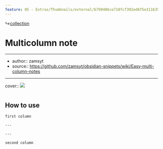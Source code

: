 ```yaml
---
feature: 05 - Extras/Thumbnails/external/b799406ce718fcf392ed6f5e3116396f.png
---
```

↪[collection](collection.md)

# Multicolumn note

---

- author:: zamsyt
- source:: https://github.com/zamsyt/obsidian-snippets/wiki/Easy-multi-column-notes

---

cover:: ![](https://i.imgur.com/0krxxi2.png)

```css

```

## How to use

```md
first column

---

---

second column
```
